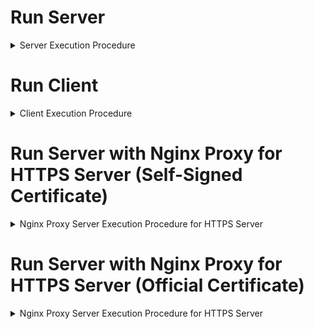Run Server
==============================

<details>
<summary>Server Execution Procedure</summary>
      
1. Create Docker Network in Server
    * Containers on the same network can communicate with each other by their container name.
    * Docker's built-in DNS server automatically resolves container names to their internal IP addresses.

```
# E.g. {NETWORK_NAME}=test_network
docker network create {NETWORK_NAME}
```

2. Build Server Docker Image

```
# E.g. {SERVER_PORT}=8001
docker build --build-arg SERVER_PORT={SERVER_PORT} -t server_env -f Dockerfile.server .
```

3. Run Server Docker Container 

```
# E.g. {DOCKER_NAME}=test_server, {SERVER_PORT}=8001, {NETWORK_NAME}=test_network
export PUBLIC_IP=$(curl -s ifconfig.me)
docker run --rm -d --name {DOCKER_NAME} -p {SERVER_PORT}:{SERVER_PORT} --network {NETWORK_NAME} -e PUBLIC_IP=$PUBLIC_IP server_env
```

4. Check Real-Time Logs

```
# E.g. {DOCKER_NAME}=test_server
docker logs -f {DOCKER_NAME}
```

</details>


Run Client
==============================

<details>
<summary>Client Execution Procedure</summary>
      
1. Create Docker Network in Client
    * Containers on the same network can communicate with each other by their container name.
    * Docker's built-in DNS server automatically resolves container names to their internal IP addresses.

```
# E.g. {NETWORK_NAME}=test_network
docker network create {NETWORK_NAME}
```

2. Build Client Docker Image

```
# E.g. {SERVER_IP}=Public IP of Server (192.0.0.1), {SERVER_PORT}=8001
docker build --build-arg SERVER_HOSTNAME={SERVER_IP} --build-arg SERVER_PORT={SERVER_PORT} -t client_env -f Dockerfile.client .
```

3. Run Client Docker Container 

```
# E.g. {DOCKER_NAME}=test_server, {NETWORK_NAME}=test_network
docker run --rm -d --name {DOCKER_NAME} --network {NETWORK_NAME} client_env
```

</details>


Run Server with Nginx Proxy for HTTPS Server (Self-Signed Certificate)
==============================

<details>
<summary>Nginx Proxy Server Execution Procedure for HTTPS Server</summary>

1. Generate Self-Signed Certificate

```
bash generate-self-signed-cert.sh
```

2. Generate ".env" file
    * Creating parameters in the settings file of docker compose and nginx

```
# E.g. {NGINX_PORT}=8000, {APP_PORT}=8001
echo "NGINX_PORT={NGINX_PORT}" > .env
echo "APP_PORT={APP_PORT}" >> .env
```

3. Run Docker Compose

```
echo "NGINX_PORT=8001" > .env
echo "APP_PORT=8000" >> .env
```

4. Turn-off Docker Compose

```
docker-compose down && docker compose up --build
```

</details>


Run Server with Nginx Proxy for HTTPS Server (Official Certificate)
==============================

<details>
<summary>Nginx Proxy Server Execution Procedure for HTTPS Server</summary>

1. Domain Setup
   * If you don't have a domain, use [DuckDNS](https://www.duckdns.org/). (e.g. test.duckdns.org)

2. Check Public IP

```
curl ifconfig.me
nslookup {DOMAIN_NAME}
```

3. Run Docker Compose of Certbot service 

    * Docker Compose to run the Certbot service one time for the purpose of issuing a new SSL/TLS certificate

    * Command Breakdown
        * **`docker-compose run`**: Executes a one-time command for a service defined in `docker-compose.yml`.
        * **`--rm`**: Automatically removes the container after the command exits. Ideal for one-off tasks like issuing certificates.
        * **`--service-ports`**: Publishes the service's defined ports to the host. Necessary for Certbot to use port 80/443 for domain validation.
        * **`certbot`**: The name of the service to run.
        * **`certonly`**: A Certbot subcommand to obtain a certificate without automatically modifying web server configurations.

    * Certbot Options
        * **`-d {DOMAIN_NAME}`**: Specifies the domain name(s) to issue a certificate for.
        * **`--email {EMAIL_ADDRESS}`**: The email address for registration and certificate expiration notices.
        * **`--agree-tos`**: Agrees to the Let's Encrypt Terms of Service.
        * **`--no-eff-email`**: Opts out of sharing your email with the Electronic Frontier Foundation (EFF).

```
docker-compose run --rm --service-ports certbot certonly -d {DOMAIN_NAME} --email {EMAIL_ADDRESS}--agree-tos --no-eff-email
```

</details>
